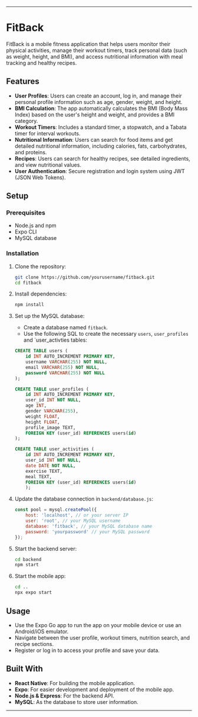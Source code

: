
---

# FitBack

FitBack is a mobile fitness application that helps users monitor their physical activities, manage their workout timers, track personal data (such as weight, height, and BMI), and access nutritional information with meal tracking and healthy recipes.

## Features

- **User Profiles**: Users can create an account, log in, and manage their personal profile information such as age, gender, weight, and height.
- **BMI Calculation**: The app automatically calculates the BMI (Body Mass Index) based on the user's height and weight, and provides a BMI category.
- **Workout Timers**: Includes a standard timer, a stopwatch, and a Tabata timer for interval workouts.
- **Nutritional Information**: Users can search for food items and get detailed nutritional information, including calories, fats, carbohydrates, and proteins.
- **Recipes**: Users can search for healthy recipes, see detailed ingredients, and view nutritional values.
- **User Authentication**: Secure registration and login system using JWT (JSON Web Tokens).

## Setup

### Prerequisites

- Node.js and npm
- Expo CLI
- MySQL database

### Installation

1. Clone the repository:
    ```bash
    git clone https://github.com/yourusername/fitback.git
    cd fitback
    ```

2. Install dependencies:
    ```bash
    npm install
    ```

3. Set up the MySQL database:
    - Create a database named `fitback`.
    - Use the following SQL to create the necessary `users`, `user_profiles` and `user_activties tables:
    ```sql
    CREATE TABLE users (
        id INT AUTO_INCREMENT PRIMARY KEY,
        username VARCHAR(255) NOT NULL,
        email VARCHAR(255) NOT NULL,
        password VARCHAR(255) NOT NULL
    );

    CREATE TABLE user_profiles (
        id INT AUTO_INCREMENT PRIMARY KEY,
        user_id INT NOT NULL,
        age INT,
        gender VARCHAR(255),
        weight FLOAT,
        height FLOAT,
        profile_image TEXT,
        FOREIGN KEY (user_id) REFERENCES users(id)
    );

    CREATE TABLE user_activities (
        id INT AUTO_INCREMENT PRIMARY KEY,
        user_id INT NOT NULL,
        date DATE NOT NULL,
        exercise TEXT,
        meal TEXT,
        FOREIGN KEY (user_id) REFERENCES users(id)
        );
    ```

4. Update the database connection in `backend/database.js`:
    ```js
    const pool = mysql.createPool({
        host: 'localhost', // or your server IP
        user: 'root', // your MySQL username
        database: 'fitback', // your MySQL database name
        password: 'yourpassword' // your MySQL password
    });
    ```

5. Start the backend server:
    ```bash
    cd backend
    npm start
    ```

6. Start the mobile app:
    ```bash
    cd ..
    npx expo start
    ```

## Usage

- Use the Expo Go app to run the app on your mobile device or use an Android/iOS emulator.
- Navigate between the user profile, workout timers, nutrition search, and recipe sections.
- Register or log in to access your profile and save your data.

## Built With

- **React Native**: For building the mobile application.
- **Expo**: For easier development and deployment of the mobile app.
- **Node.js & Express**: For the backend API.
- **MySQL**: As the database to store user information.


--- 
